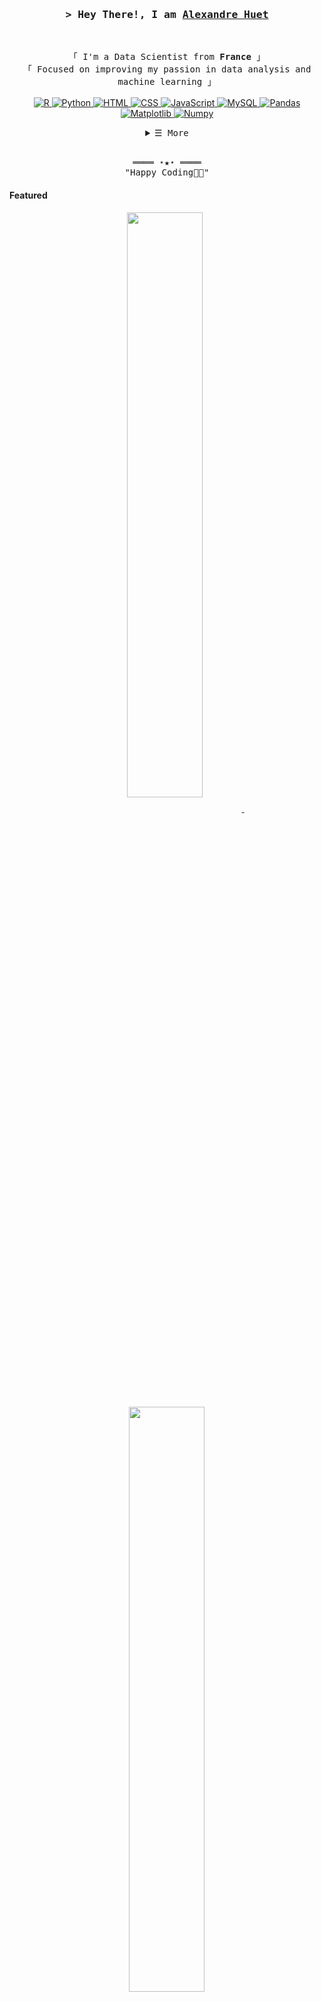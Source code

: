 <!-- February 5, 2025 -->

<!-- Title -->
<h3 align="center">
        <samp>&gt; Hey There!, I am
                <b><a target="_blank" href="https://github.com/SpectreAH">Alexandre Huet</a></b>
        </samp>
</h3>
<br>

<p align="center">
        <!-- Intro -->
        <samp>
                「 I'm a Data Scientist from <b>France</b> 」
                <br>
                「 Focused on improving my passion in data analysis and machine learning</b> 」
                <br>
                <br>
        </samp>
        <!-- Technologies -->
        </a>
        <!-- R -->
        <a href="https://github.com/SpectreAH?tab=repositories" target="_blank"><img alt="R"
                        src="https://img.shields.io/badge/R-%23276DC3.svg?logo=r&logoColor=white">
        </a>    
        <!-- Python -->
        <a href="https://github.com/SpectreAH?tab=repositories" target="_blank"><img alt="Python"
                        src="https://img.shields.io/badge/python-3670A0?style=flat-square&logo=python&logoColor=ffdd54">
        </a>        
        <!-- HTML -->
        <a href="https://github.com/SpectreAH?tab=repositories" target="_blank"><img alt="HTML"
                        src="https://img.shields.io/badge/HTML-%23E34F26.svg?logo=html5&logoColor=white">
        </a>
        <!-- CSS -->
        <a href="https://github.com/SpectreAH?tab=repositories" target="_blank"><img alt="CSS"
                        src="https://img.shields.io/badge/CSS-1572B6?logo=css3&logoColor=fff">
        </a>  
        <!-- JavaScript -->
        <a href="https://github.com/SpectreAH?tab=repositories" target="_blank"><img alt="JavaScript"
                        src="https://img.shields.io/badge/-JavaScript-F7DF1E?style=flat-square&logo=JavaScript&logoColor=white">
        </a>   
        <!-- MySQL -->
        <a href="https://github.com/SpectreAH?tab=repositories" target="_blank"><img alt="MySQL"
                        src="https://img.shields.io/badge/MySQL-4479A1?logo=mysql&logoColor=fff">
        </a>    
        <!-- Pandas -->
        <a href="https://github.com/SpectreAH?tab=repositories" target="_blank"><img alt="Pandas"
                        src="https://img.shields.io/badge/Pandas-150458?logo=pandas&logoColor=fff">
        </a>
        <!-- Matplotlib -->
        <a href="https://github.com/SpectreAH?tab=repositories" target="_blank"><img alt="Matplotlib"
                        src="https://custom-icon-badges.demolab.com/badge/Matplotlib-71D291?logo=matplotlib&logoColor=fff">
        </a>
        <!-- Numpy -->
        <a href="https://github.com/SpectreAH?tab=repositories" target="_blank"><img alt="Numpy"
                        src="https://img.shields.io/badge/NumPy-4DABCF?logo=numpy&logoColor=fff">
        </a>
</p>

<!-- Details Section -->
<details align="center">
    <summary> <samp>&#9776; More</samp></summary>
    <p align="center">
        <br>
        <!-- Activity Widget -->
        <img alt="Alexandre Huet's GitHub Stats"
                src="https://github-readme-stats.vercel.app/api?username=SpectreAH&show_icons=true&theme=radical" />
        <br>
        <!-- Social Links -->
        <p>Find me on</p>
        <!-- Mail -->
        <a href="mailto:alexhuet59@gmail.com" target="_blank"><img alt="Mail"
                src="https://img.shields.io/badge/-Mail-EA4335?style=flat-square&logo=Gmail&logoColor=white">
        </a>
        <!-- Linkedin -->
        <a href="https://www.linkedin.com/in/alexandre-huet-2612b4276/" target="_blank"><img alt="Linkedin"
                src="https://custom-icon-badges.demolab.com/badge/LinkedIn%20-0A66C2?logo=linkedin-white&logoColor=fff">
        </a>
        <!-- Portfolio -->
        <a href="#" target="_blank"><img alt="Portfolio"
                src="https://img.shields.io/badge/Portfolio-Under_Construction-red">
        </a>
    </p>
</details>
<br>

<!-- Footer -->
<samp>
    <p align="center">
        ════ ⋆★⋆ ════
        <br>
        "Happy Coding👨‍💻"
    </p>
</samp>

<!-- Featured Repositories -->
#### Featured

<p align="center">
<a href="https://github.com/SpectreAH/Advanced-Machine-Learning-Personal-Project">
<img width='49%' align="center"src="https://github-readme-stats.vercel.app/api/pin/?username=SpectreAH&repo=Advanced-Machine-Learning-Personal-Project&border_color=0B0BFF&bg_color=0D1117&title_color=C9D1D9&text_color=8B949E&icon_color=0B0BFF" />
</a>
<span>&nbsp;</span>
<a href="https://github.com/SpectreAH/Dimensionality-Reduction-and-Clustering-IRIS-Dataset">
<img width='49%' align="center"src="https://github-readme-stats.vercel.app/api/pin/?username=SpectreAH&repo=Dimensionality-Reduction-and-Clustering-IRIS-Dataset&border_color=0B0BFF&bg_color=0D1117&title_color=C9D1D9&text_color=8B949E&icon_color=0B0BFF" />
</a>
</p>

<p align="center">
<a href="https://github.com/SpectreAH/Data-Wrangling-Preprocessing-PHD-and-MOOC-Dataset">
<img width='49%' align="center"src="https://github-readme-stats.vercel.app/api/pin/?username=SpectreAH&repo=Data-Wrangling-Preprocessing-PHD-and-MOOC-Dataset&border_color=0B0BFF&bg_color=0D1117&title_color=C9D1D9&text_color=8B949E&icon_color=0B0BFF" />
</a>
<span>&nbsp;</span>
<a href="https://github.com/SpectreAH/Text-Mining-and-NLP-with-Doctoral-Dissertations">
<img width='49%' align="center"src="https://github-readme-stats.vercel.app/api/pin/?username=SpectreAH&repo=Text-Mining-and-NLP-with-Doctoral-Dissertations&border_color=0B0BFF&bg_color=0D1117&title_color=C9D1D9&text_color=8B949E&icon_color=0B0BFF" />
</a>
</p>
